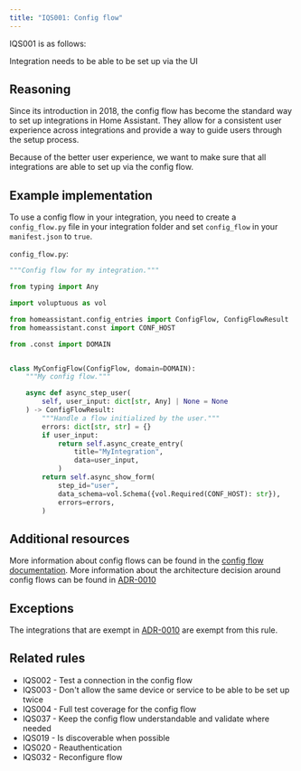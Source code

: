 ```yaml
---
title: "IQS001: Config flow"
---
```


IQS001 is as follows:

Integration needs to be able to be set up via the UI

## Reasoning

Since its introduction in 2018, the config flow has become the standard way to set up integrations in Home Assistant.
They allow for a consistent user experience across integrations and provide a way to guide users through the setup process.

Because of the better user experience, we want to make sure that all integrations are able to set up via the config flow.

## Example implementation

To use a config flow in your integration, you need to create a `config_flow.py` file in your integration folder and set `config_flow` in your `manifest.json` to `true`.

`config_flow.py`:
```python
"""Config flow for my integration."""

from typing import Any

import voluptuous as vol

from homeassistant.config_entries import ConfigFlow, ConfigFlowResult
from homeassistant.const import CONF_HOST

from .const import DOMAIN


class MyConfigFlow(ConfigFlow, domain=DOMAIN):
    """My config flow."""

    async def async_step_user(
        self, user_input: dict[str, Any] | None = None
    ) -> ConfigFlowResult:
        """Handle a flow initialized by the user."""
        errors: dict[str, str] = {}
        if user_input:
            return self.async_create_entry(
                title="MyIntegration",
                data=user_input,
            )
        return self.async_show_form(
            step_id="user",
            data_schema=vol.Schema({vol.Required(CONF_HOST): str}),
            errors=errors,
        )
```

## Additional resources

More information about config flows can be found in the [config flow documentation](../../../config_entries_config_flow_handler).
More information about the architecture decision around config flows can be found in [ADR-0010](https://github.com/home-assistant/architecture/blob/master/adr/0010-integration-configuration.md)

## Exceptions

The integrations that are exempt in [ADR-0010](https://github.com/home-assistant/architecture/blob/master/adr/0010-integration-configuration.md) are exempt from this rule.

## Related rules

- IQS002 - Test a connection in the config flow
- IQS003 - Don't allow the same device or service to be able to be set up twice
- IQS004 - Full test coverage for the config flow
- IQS037 - Keep the config flow understandable and validate where needed
- IQS019 - Is discoverable when possible
- IQS020 - Reauthentication
- IQS032 - Reconfigure flow